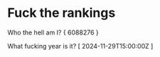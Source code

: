 # Fuck the rankings

Who the hell am I?
{ 6088276 }

What fucking year is it?
[ 2024-11-29T15:00:00Z ]

